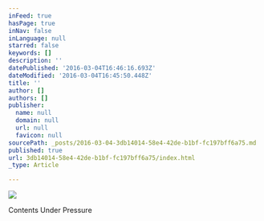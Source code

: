 ```yaml
---
inFeed: true
hasPage: true
inNav: false
inLanguage: null
starred: false
keywords: []
description: ''
datePublished: '2016-03-04T16:46:16.693Z'
dateModified: '2016-03-04T16:45:50.448Z'
title: ''
author: []
authors: []
publisher:
  name: null
  domain: null
  url: null
  favicon: null
sourcePath: _posts/2016-03-04-3db14014-58e4-42de-b1bf-fc197bff6a75.md
published: true
url: 3db14014-58e4-42de-b1bf-fc197bff6a75/index.html
_type: Article

---
```

![](https://the-grid-user-content.s3-us-west-2.amazonaws.com/56f7e1ff-634d-49c6-8e1f-74813fa31d12.jpg)

Contents Under Pressure
